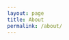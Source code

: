 ```yaml
---
layout: page
title: About
permalink: /about/
---
```

<style type="text/css"> 
<!-- 
p.centered
{
  text-align:center;


<p style="font-size:21px">
<b><u>A Word of Caution:</u></b>
<br /> <br />
<i> My hesitance to write speaks volumes.<br />
To commit thoughts to words is to reduce them to this fettered form.<br />
Perhaps I merely fail to express them, perhaps they are simply ineffable.<br />
In balancing accuracy with clarity, I fear my work shall become another Tractatus:<br />
So, I shall borrow its words of caution:<br />
“My work consists of two parts, the one presented here plus all that I have not written. And it is precisely this second part that is the important point… I’ve managed in my book to put everything firmly into place by being silent about it” ~ Wittgenstein</i>
</p>
}

--> 
</style>